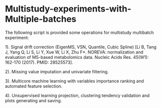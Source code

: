 # Multistudy-experiments-with-Multiple-batches

The following script is provided some operations for multistudy multibatch experiment:

1). Signal drift correction (EigenMS, VSN, Quantile, Cubic Spline) [Li B, Tang J, Yang Q, Li S, Li Y, Xue W, Li X, Zhu F*. NOREVA: normalization and evaluation of MS-based metabolomics data. Nucleic Acids Res. 45(W1): 162-170 (2017). PMID: 28525573].

2). Missing value imputation and univariate filtering.

3). Multicore machine learning with variables importance ranking and automated feature selection.

4). Unsupervised learning projection, clustering tendency validation and plots generating and saving.
